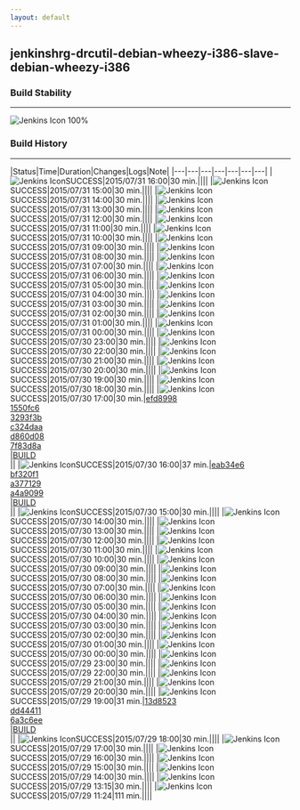 ```yaml
---
layout: default
---
```

## jenkinshrg-drcutil-debian-wheezy-i386-slave-debian-wheezy-i386
### Build Stability
___
![Jenkins Icon](http://jenkinshrg.github.io/images/48x48/health-80plus.png)
100%
  
### Build History
___
|Status|Time|Duration|Changes|Logs|Note|
|---|---|---|---|---|---|---|
|![Jenkins Icon](http://jenkinshrg.github.io/images/24x24/blue.png)SUCCESS|2015/07/31 16:00|30 min.||||
|![Jenkins Icon](http://jenkinshrg.github.io/images/24x24/blue.png)SUCCESS|2015/07/31 15:00|30 min.||||
|![Jenkins Icon](http://jenkinshrg.github.io/images/24x24/blue.png)SUCCESS|2015/07/31 14:00|30 min.||||
|![Jenkins Icon](http://jenkinshrg.github.io/images/24x24/blue.png)SUCCESS|2015/07/31 13:00|30 min.||||
|![Jenkins Icon](http://jenkinshrg.github.io/images/24x24/blue.png)SUCCESS|2015/07/31 12:00|30 min.||||
|![Jenkins Icon](http://jenkinshrg.github.io/images/24x24/blue.png)SUCCESS|2015/07/31 11:00|30 min.||||
|![Jenkins Icon](http://jenkinshrg.github.io/images/24x24/blue.png)SUCCESS|2015/07/31 10:00|30 min.||||
|![Jenkins Icon](http://jenkinshrg.github.io/images/24x24/blue.png)SUCCESS|2015/07/31 09:00|30 min.||||
|![Jenkins Icon](http://jenkinshrg.github.io/images/24x24/blue.png)SUCCESS|2015/07/31 08:00|30 min.||||
|![Jenkins Icon](http://jenkinshrg.github.io/images/24x24/blue.png)SUCCESS|2015/07/31 07:00|30 min.||||
|![Jenkins Icon](http://jenkinshrg.github.io/images/24x24/blue.png)SUCCESS|2015/07/31 06:00|30 min.||||
|![Jenkins Icon](http://jenkinshrg.github.io/images/24x24/blue.png)SUCCESS|2015/07/31 05:00|30 min.||||
|![Jenkins Icon](http://jenkinshrg.github.io/images/24x24/blue.png)SUCCESS|2015/07/31 04:00|30 min.||||
|![Jenkins Icon](http://jenkinshrg.github.io/images/24x24/blue.png)SUCCESS|2015/07/31 03:00|30 min.||||
|![Jenkins Icon](http://jenkinshrg.github.io/images/24x24/blue.png)SUCCESS|2015/07/31 02:00|30 min.||||
|![Jenkins Icon](http://jenkinshrg.github.io/images/24x24/blue.png)SUCCESS|2015/07/31 01:00|30 min.||||
|![Jenkins Icon](http://jenkinshrg.github.io/images/24x24/blue.png)SUCCESS|2015/07/31 00:00|30 min.||||
|![Jenkins Icon](http://jenkinshrg.github.io/images/24x24/blue.png)SUCCESS|2015/07/30 23:00|30 min.||||
|![Jenkins Icon](http://jenkinshrg.github.io/images/24x24/blue.png)SUCCESS|2015/07/30 22:00|30 min.||||
|![Jenkins Icon](http://jenkinshrg.github.io/images/24x24/blue.png)SUCCESS|2015/07/30 21:00|30 min.||||
|![Jenkins Icon](http://jenkinshrg.github.io/images/24x24/blue.png)SUCCESS|2015/07/30 20:00|30 min.||||
|![Jenkins Icon](http://jenkinshrg.github.io/images/24x24/blue.png)SUCCESS|2015/07/30 19:00|30 min.||||
|![Jenkins Icon](http://jenkinshrg.github.io/images/24x24/blue.png)SUCCESS|2015/07/30 18:00|30 min.||||
|![Jenkins Icon](http://jenkinshrg.github.io/images/24x24/blue.png)SUCCESS|2015/07/30 17:00|30 min.|[efd8998](https://github.com/fkanehiro/hrpsys-base/commit/efd89988efa33bbe9ff35e9d2af028ce44803e0e)<br>[1550fc6](https://github.com/fkanehiro/hrpsys-base/commit/1550fc63cf175455e2be89b69b9e138e87ff9389)<br>[3293f3b](https://github.com/fkanehiro/hrpsys-base/commit/3293f3bfd82bf170ce3aef133e76cb02b6d5f26c)<br>[c324daa](https://github.com/fkanehiro/hrpsys-base/commit/c324daa0bd2a5d43ba28f7e883d3bf64964c2777)<br>[d860d08](https://github.com/fkanehiro/hrpsys-base/commit/d860d084cd4ce1a5703041a1f7c15ca0a4f03560)<br>[7f83d8a](https://github.com/jrl-umi3218/hrpsys-humanoid/commit/7f83d8ae433ded15d6d5d12b130a92a833b0d1f1)<br>|[BUILD](https://drive.google.com/file/d/0B54sHwaxmuM4S1JvamVQdXNIV2M/view?usp=drivesdk)<br>||
|![Jenkins Icon](http://jenkinshrg.github.io/images/24x24/blue.png)SUCCESS|2015/07/30 16:00|37 min.|[eab34e6](https://github.com/jrl-umi3218/hmc2/commit/eab34e65635a25c1500d91c191dd4be3520d394c)<br>[bf320f1](https://github.com/jrl-umi3218/hrpsys-humanoid/commit/bf320f123c981a9d716698faed5e874641482fec)<br>[a377129](https://github.com/jrl-umi3218/hrpsys-humanoid/commit/a377129d6dbccae37d7f9812fbd4ab2667e7fd31)<br>[a4a9099](https://github.com/jrl-umi3218/hrpsys-humanoid/commit/a4a9099f7aae123ba86d74c6911a58e5aedfcddb)<br>|[BUILD](https://drive.google.com/file/d/0B54sHwaxmuM4X3UyLWZ4Qm45b2s/view?usp=drivesdk)<br>||
|![Jenkins Icon](http://jenkinshrg.github.io/images/24x24/blue.png)SUCCESS|2015/07/30 15:00|30 min.||||
|![Jenkins Icon](http://jenkinshrg.github.io/images/24x24/blue.png)SUCCESS|2015/07/30 14:00|30 min.||||
|![Jenkins Icon](http://jenkinshrg.github.io/images/24x24/blue.png)SUCCESS|2015/07/30 13:00|30 min.||||
|![Jenkins Icon](http://jenkinshrg.github.io/images/24x24/blue.png)SUCCESS|2015/07/30 12:00|30 min.||||
|![Jenkins Icon](http://jenkinshrg.github.io/images/24x24/blue.png)SUCCESS|2015/07/30 11:00|30 min.||||
|![Jenkins Icon](http://jenkinshrg.github.io/images/24x24/blue.png)SUCCESS|2015/07/30 10:00|30 min.||||
|![Jenkins Icon](http://jenkinshrg.github.io/images/24x24/blue.png)SUCCESS|2015/07/30 09:00|30 min.||||
|![Jenkins Icon](http://jenkinshrg.github.io/images/24x24/blue.png)SUCCESS|2015/07/30 08:00|30 min.||||
|![Jenkins Icon](http://jenkinshrg.github.io/images/24x24/blue.png)SUCCESS|2015/07/30 07:00|30 min.||||
|![Jenkins Icon](http://jenkinshrg.github.io/images/24x24/blue.png)SUCCESS|2015/07/30 06:00|30 min.||||
|![Jenkins Icon](http://jenkinshrg.github.io/images/24x24/blue.png)SUCCESS|2015/07/30 05:00|30 min.||||
|![Jenkins Icon](http://jenkinshrg.github.io/images/24x24/blue.png)SUCCESS|2015/07/30 04:00|30 min.||||
|![Jenkins Icon](http://jenkinshrg.github.io/images/24x24/blue.png)SUCCESS|2015/07/30 03:00|30 min.||||
|![Jenkins Icon](http://jenkinshrg.github.io/images/24x24/blue.png)SUCCESS|2015/07/30 02:00|30 min.||||
|![Jenkins Icon](http://jenkinshrg.github.io/images/24x24/blue.png)SUCCESS|2015/07/30 01:00|30 min.||||
|![Jenkins Icon](http://jenkinshrg.github.io/images/24x24/blue.png)SUCCESS|2015/07/30 00:00|30 min.||||
|![Jenkins Icon](http://jenkinshrg.github.io/images/24x24/blue.png)SUCCESS|2015/07/29 23:00|30 min.||||
|![Jenkins Icon](http://jenkinshrg.github.io/images/24x24/blue.png)SUCCESS|2015/07/29 22:00|30 min.||||
|![Jenkins Icon](http://jenkinshrg.github.io/images/24x24/blue.png)SUCCESS|2015/07/29 21:00|30 min.||||
|![Jenkins Icon](http://jenkinshrg.github.io/images/24x24/blue.png)SUCCESS|2015/07/29 20:00|30 min.||||
|![Jenkins Icon](http://jenkinshrg.github.io/images/24x24/blue.png)SUCCESS|2015/07/29 19:00|31 min.|[13d8523](https://github.com/jrl-umi3218/hrpsys-humanoid/commit/13d8523ae7dacd0a9f6cbbc4ecbee85426777cf8)<br>[dd44411](https://github.com/jrl-umi3218/hrpsys-humanoid/commit/dd444116c9cd39150a186f57dc281b80ac91709a)<br>[6a3c6ee](https://github.com/jrl-umi3218/hrpsys-humanoid/commit/6a3c6eec09fd044502385d4141eb1689f9434c6b)<br>|[BUILD](https://drive.google.com/file/d/0B54sHwaxmuM4c0tZLURhZHI5Y1k/view?usp=drivesdk)<br>||
|![Jenkins Icon](http://jenkinshrg.github.io/images/24x24/blue.png)SUCCESS|2015/07/29 18:00|30 min.||||
|![Jenkins Icon](http://jenkinshrg.github.io/images/24x24/blue.png)SUCCESS|2015/07/29 17:00|30 min.||||
|![Jenkins Icon](http://jenkinshrg.github.io/images/24x24/blue.png)SUCCESS|2015/07/29 16:00|30 min.||||
|![Jenkins Icon](http://jenkinshrg.github.io/images/24x24/blue.png)SUCCESS|2015/07/29 15:00|30 min.||||
|![Jenkins Icon](http://jenkinshrg.github.io/images/24x24/blue.png)SUCCESS|2015/07/29 14:00|30 min.||||
|![Jenkins Icon](http://jenkinshrg.github.io/images/24x24/blue.png)SUCCESS|2015/07/29 13:15|30 min.||||
|![Jenkins Icon](http://jenkinshrg.github.io/images/24x24/blue.png)SUCCESS|2015/07/29 11:24|111 min.||||
